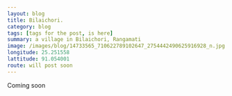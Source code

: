 ```yaml
---
layout: blog
title: Bilaichori.
category: blog
tags: [tags for the post, is here]  
summary: a village in Bilaichori, Rangamati
image: /images/blog/14733565_710622789102647_2754442490625916928_n.jpg
longitude: 25.251558
lattitude: 91.054001
route: will post soon
---
```



Coming soon
